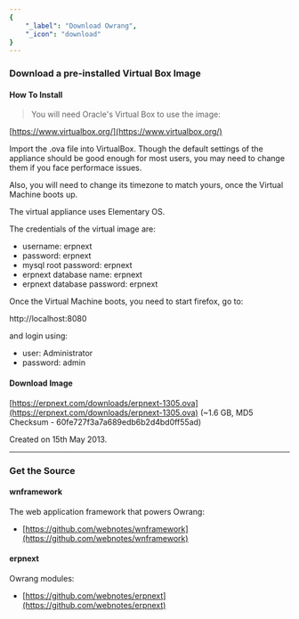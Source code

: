 ```yaml
---
{
	"_label": "Download Owrang",
	"_icon": "download"
}
---
```

### Download a pre-installed Virtual Box Image

#### How To Install

> You will need Oracle's Virtual Box to use the image:

[https://www.virtualbox.org/](https://www.virtualbox.org/)

Import the .ova file into VirtualBox. Though the default settings of the appliance should be good enough for most users, you may need to change them if you face performace issues.

Also, you will need to change its timezone to match yours, once the Virtual Machine boots up.

The virtual appliance uses Elementary OS.

The credentials of the virtual image are:

- username: erpnext
- password: erpnext
- mysql root password: erpnext
- erpnext database name: erpnext
- erpnext database password: erpnext

Once the Virtual Machine boots, you need to start firefox, go to:

http://localhost:8080

and login using:

- user: Administrator
- password: admin

#### Download Image

[https://erpnext.com/downloads/erpnext-1305.ova](https://erpnext.com/downloads/erpnext-1305.ova) (~1.6 GB, MD5 Checksum - 60fe727f3a7a689edb6b2d4bd0ff55ad)

Created on 15th May 2013.

---

### Get the Source

#### wnframework

The web application framework that powers Owrang:

- [https://github.com/webnotes/wnframework](https://github.com/webnotes/wnframework)

#### erpnext

Owrang modules:

- [https://github.com/webnotes/erpnext](https://github.com/webnotes/erpnext)